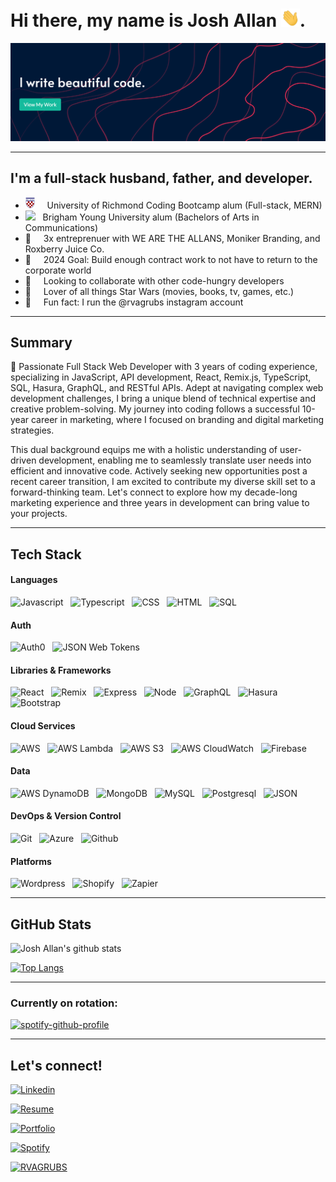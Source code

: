 # Hi there, my name is Josh Allan <img src="img/wave.gif" width="30px">.

<a href="https://github.com/jallan07?tab=repositories" target="_blank">![Background](./img/header.png)</a>

---


## I'm a full-stack husband, father, and developer.

- <img src="img/uofr.png" width="15px"> &nbsp; &nbsp; University of Richmond Coding Bootcamp alum (Full-stack, MERN)
- <img src="https://upload.wikimedia.org/wikipedia/commons/thumb/b/b2/Brigham_Young_University_medallion.svg/1200px-Brigham_Young_University_medallion.svg.png" width="21px"> &nbsp;  Brigham Young University alum (Bachelors of Arts in Communications)
- 👔 &nbsp; &nbsp; 3x entreprenuer with WE ARE THE ALLANS, Moniker Branding, and Roxberry Juice Co.
- 🥅 &nbsp; &nbsp; 2024 Goal: Build enough contract work to not have to return to the corporate world
- 👯 &nbsp; &nbsp; Looking to collaborate with other code-hungry developers
- 🎥 &nbsp; &nbsp; Lover of all things Star Wars (movies, books, tv, games, etc.)
- 🍗 &nbsp; &nbsp; Fun fact: I run the @rvagrubs instagram account

---

## Summary

🚀 Passionate Full Stack Web Developer with 3 years of coding experience, specializing in JavaScript, API development, React, Remix.js, TypeScript, SQL, Hasura, GraphQL, and RESTful APIs. Adept at navigating complex web development challenges, I bring a unique blend of technical expertise and creative problem-solving. My journey into coding follows a successful 10-year career in marketing, where I focused on branding and digital marketing strategies. 

This dual background equips me with a holistic understanding of user-driven development, enabling me to seamlessly translate user needs into efficient and innovative code. Actively seeking new opportunities post a recent career transition, I am excited to contribute my diverse skill set to a forward-thinking team. Let's connect to explore how my decade-long marketing experience and three years in development can bring value to your projects.

---

## Tech Stack


#### Languages 
![Javascript](https://img.shields.io/badge/Javascript-Language-informational?style=for-the-badge&logo=javascript&logoColor=white&color=1ABC9B&labelColor=001837) &nbsp;
![Typescript](https://img.shields.io/badge/TypeScript-Language-informational?style=for-the-badge&logo=TypeScript&logoColor=white&color=1ABC9B&labelColor=001837) &nbsp;
![CSS](https://img.shields.io/badge/CSS-Language-informational?style=for-the-badge&logo=css3&logoColor=white&color=1ABC9B&labelColor=001837) &nbsp;
![HTML](https://img.shields.io/badge/HTML-Language-informational?style=for-the-badge&logo=html5&logoColor=white&color=1ABC9B&labelColor=001837) &nbsp;
![SQL](https://img.shields.io/badge/SQL-Language-informational?style=for-the-badge&logo=sqlite&logoColor=white&color=1ABC9B&labelColor=001837) &nbsp;

#### Auth
![Auth0](https://img.shields.io/badge/Auth0-Authentication-informational?style=for-the-badge&logo=Auth0&logoColor=white&color=1ABC9B&labelColor=001837) &nbsp;
![JSON Web Tokens](https://img.shields.io/badge/JSON_Web_Tokens-Authorization-informational?style=for-the-badge&logo=jsonwebtokens&logoColor=white&color=1ABC9B&labelColor=001837) &nbsp;


#### Libraries & Frameworks
![React](https://img.shields.io/badge/React-Library-informational?style=for-the-badge&logo=react&logoColor=white&color=1ABC9B&labelColor=001837) &nbsp;
![Remix](https://img.shields.io/badge/Remix-Framework-informational?style=for-the-badge&logo=remix&logoColor=white&color=1ABC9B&labelColor=001837) &nbsp;
![Express](https://img.shields.io/badge/express-Framework-informational?style=for-the-badge&logo=express&logoColor=white&color=1ABC9B&labelColor=001837) &nbsp;
![Node](https://img.shields.io/badge/Node.js-runtime-informational?style=for-the-badge&logo=node.js&logoColor=white&color=1ABC9B&labelColor=001837) &nbsp;
![GraphQL](https://img.shields.io/badge/GraphQL-Data-informational?style=for-the-badge&logo=GraphQL&logoColor=white&color=1ABC9B&labelColor=001837) &nbsp;
![Hasura](https://img.shields.io/badge/Hasura-API_Platform-informational?style=for-the-badge&logo=Hasura&logoColor=white&color=1ABC9B&labelColor=001837) &nbsp;
![Bootstrap](https://img.shields.io/badge/Bootstrap-Library-informational?style=for-the-badge&logo=bootstrap&logoColor=white&color=1ABC9B&labelColor=001837) &nbsp;

#### Cloud Services
![AWS](https://img.shields.io/badge/AWS-Cloud_Services-informational?style=for-the-badge&logo=AmazonAWS&logoColor=white&color=1ABC9B&labelColor=001837) &nbsp;
![AWS Lambda](https://img.shields.io/badge/AWS_Lambda-Serverless-informational?style=for-the-badge&logo=AWSLambda&logoColor=white&color=1ABC9B&labelColor=001837) &nbsp;
![AWS S3](https://img.shields.io/badge/Amazon_S3-Storage-informational?style=for-the-badge&logo=AmazonS3&logoColor=white&color=1ABC9B&labelColor=001837) &nbsp;
![AWS CloudWatch](https://img.shields.io/badge/Amazon_CloudWatch-Monitoring-informational?style=for-the-badge&logo=AmazonCloudWatch&logoColor=white&color=1ABC9B&labelColor=001837) &nbsp;
![Firebase](https://img.shields.io/badge/Firebase-Cloud_Services-informational?style=for-the-badge&logo=Firebase&logoColor=white&color=1ABC9B&labelColor=001837) &nbsp;


#### Data
![AWS DynamoDB](https://img.shields.io/badge/AWS_DynamoDB-nonrelational_database-informational?style=for-the-badge&logo=AmazonDynamoDB&logoColor=white&color=1ABC9B&labelColor=001837) &nbsp;
![MongoDB](https://img.shields.io/badge/MongoDB-NonRelational_Database-informational?style=for-the-badge&logo=MongoDB&logoColor=white&color=1ABC9B&labelColor=001837) &nbsp;
![MySQL](https://img.shields.io/badge/MySQL-Relational_Database-informational?style=for-the-badge&logo=mysql&logoColor=white&color=1ABC9B&labelColor=001837) &nbsp;
![Postgresql](https://img.shields.io/badge/Postgresql-Relational_Database-informational?style=for-the-badge&logo=postgresql&logoColor=white&color=1ABC9B&labelColor=001837) &nbsp;
![JSON](https://img.shields.io/badge/json-Structure-informational?style=for-the-badge&logo=json&logoColor=white&color=1ABC9B&labelColor=001837) &nbsp;


#### DevOps & Version Control

![Git](https://img.shields.io/badge/Git-DVCS-informational?style=for-the-badge&logo=Git&logoColor=white&color=1ABC9B&labelColor=001837) &nbsp;
![Azure](https://img.shields.io/badge/Azure-DevOps-informational?style=for-the-badge&logo=Azuredevops&logoColor=white&color=1ABC9B&labelColor=001837) &nbsp;
![Github](https://img.shields.io/badge/GitHub-DevOps-informational?style=for-the-badge&logo=GitHub&logoColor=white&color=1ABC9B&labelColor=001837) &nbsp;

#### Platforms

![Wordpress](https://img.shields.io/badge/Wordpress-Platform-informational?style=for-the-badge&logo=wordpress&logoColor=white&color=1ABC9B&labelColor=001837) &nbsp;
![Shopify](https://img.shields.io/badge/Shopify-Platform-informational?style=for-the-badge&logo=Shopify&logoColor=white&color=1ABC9B&labelColor=001837) &nbsp;
![Zapier](https://img.shields.io/badge/Zapier-Integrations-informational?style=for-the-badge&logo=Zapier&logoColor=white&color=1ABC9B&labelColor=001837) &nbsp;


---

## GitHub Stats

![Josh Allan's github stats](https://github-readme-stats.vercel.app/api?username=jallan07&show_icons=true&title_color=ffffff&icon_color=00ba9d&text_color=ffffff&bg_color=001837&hide_border=true)

[![Top Langs](https://github-readme-stats.vercel.app/api/top-langs/?username=jallan07&langs_count=10&card_width=495&title_color=ffffff&icon_color=00ba9d&text_color=ffffff&bg_color=001837&hide_border=true)](https://github.com/anuraghazra/github-readme-stats)

---

### Currently on rotation:

[![spotify-github-profile](https://spotify-github-profile.vercel.app/api/view?uid=12484067&cover_image=true&theme=novatorem)](https://spotify-github-profile.vercel.app/api/view?uid=12484067&redirect=true)

---

## Let's connect!

[![Linkedin](https://img.shields.io/badge/Linkedin-joshuamallan-informational?style=for-the-badge&logo=linkedin&logoColor=white&color=1ABC9B&labelColor=001837)](https://www.linkedin.com/in/joshuamallan/)

[![Resume](https://img.shields.io/badge/Resume-joshuamallan-informational?style=for-the-badge&logo=google-drive&logoColor=white&color=1ABC9B&labelColor=001837)](https://docs.google.com/document/d/1b1f5AFvZVi4vDaUdG57cSVRGGX1t8cjjFufEBvwppQ0/edit?usp=sharing)

[![Portfolio](https://img.shields.io/badge/Email-allan.josh07@gmail.com-informational?style=for-the-badge&logo=gmail&logoColor=white&color=1ABC9B&labelColor=001837)](mailto:allan.josh07@gmail.com)

[![Spotify](https://img.shields.io/badge/spotify-Josh_Allan-informational?style=for-the-badge&logo=spotify&logoColor=white&color=1ABC9B&labelColor=001837)](https://open.spotify.com/user/12484067?si=xhMwjlhjTlKNUCmltYAKWA)

[![RVAGRUBS](https://img.shields.io/badge/Instagram-RVAGRUBS-informational?style=for-the-badge&logo=instagram&logoColor=white&color=1ABC9B&labelColor=001837)](https://www.instagram.com/rvagrubs)

<br />

<br />

[website]: https://joshallan.dev/
[linkedin]: https://www.linkedin.com/in/joshuamallan/
[email]: mailto:allan.josh07@gmail.com
